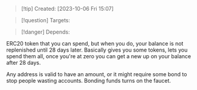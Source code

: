 
>[!tip] Created: [2023-10-06 Fri 15:07]

>[!question] Targets: 

>[!danger] Depends: 

ERC20 token that you can spend, but when you do, your balance is not replenished until 28 days later.  Basically gives you some tokens, lets you spend them all, once you're at zero you can get a new up on your balance after 28 days.

Any address is valid to have an amount, or it might require some bond to stop people wasting accounts.  Bonding funds turns on the faucet.